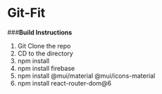# Git-Fit

###**Build Instructions**
1. Git Clone the repo
2. CD to the directory
3. npm install
4. npm install firebase
5. npm install @mui/material @mui/icons-material
6. npm install react-router-dom@6